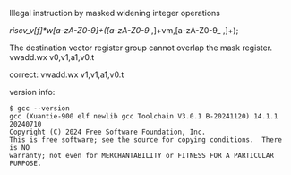 Illegal instruction by masked widening integer operations

__riscv_v[f]*w[a-zA-Z0-9_]+\([a-zA-Z0-9_ ,]+vm,[a-zA-Z0-9_ ,]+\);

The destination vector register group cannot overlap the mask register.
        vwadd.wx        v0,v1,a1,v0.t

correct:
        vwadd.wx        v1,v1,a1,v0.t


version info:
```
$ gcc --version
gcc (Xuantie-900 elf newlib gcc Toolchain V3.0.1 B-20241120) 14.1.1 20240710
Copyright (C) 2024 Free Software Foundation, Inc.
This is free software; see the source for copying conditions.  There is NO
warranty; not even for MERCHANTABILITY or FITNESS FOR A PARTICULAR PURPOSE.
```